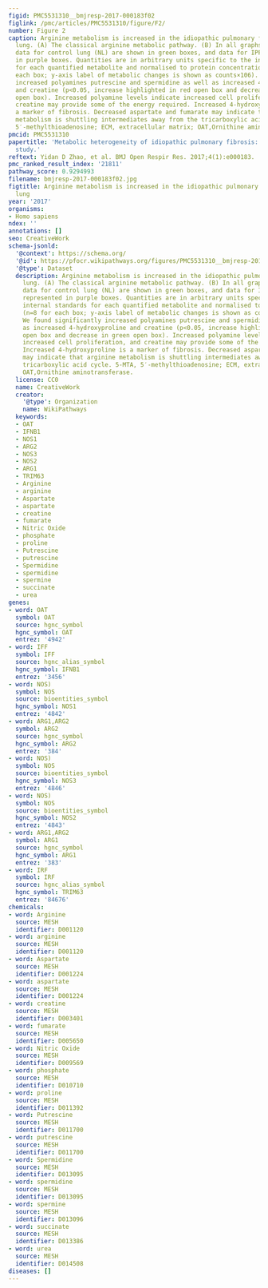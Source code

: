 ```yaml
---
figid: PMC5531310__bmjresp-2017-000183f02
figlink: /pmc/articles/PMC5531310/figure/F2/
number: Figure 2
caption: Arginine metabolism is increased in the idiopathic pulmonary fibrosis (IPF)
  lung. (A) The classical arginine metabolic pathway. (B) In all graphs, the metabolic
  data for control lung (NL) are shown in green boxes, and data for IPF lung are represented
  in purple boxes. Quantities are in arbitrary units specific to the internal standards
  for each quantified metabolite and normalised to protein concentration (n=8 for
  each box; y-axis label of metabolic changes is shown as counts×106). We found significantly
  increased polyamines putrescine and spermidine as well as increased 4-hydroxyproline
  and creatine (p<0.05, increase highlighted in red open box and decrease in green
  open box). Increased polyamine levels indicate increased cell proliferation, and
  creatine may provide some of the energy required. Increased 4-hydroxyproline is
  a marker of fibrosis. Decreased aspartate and fumarate may indicate that arginine
  metabolism is shuttling intermediates away from the tricarboxylic acid cycle. 5-MTA,
  5′-methylthioadenosine; ECM, extracellular matrix; OAT,Ornithine aminotransferase.
pmcid: PMC5531310
papertitle: 'Metabolic heterogeneity of idiopathic pulmonary fibrosis: a metabolomic
  study.'
reftext: Yidan D Zhao, et al. BMJ Open Respir Res. 2017;4(1):e000183.
pmc_ranked_result_index: '21811'
pathway_score: 0.9294993
filename: bmjresp-2017-000183f02.jpg
figtitle: Arginine metabolism is increased in the idiopathic pulmonary fibrosis (IPF)
  lung
year: '2017'
organisms:
- Homo sapiens
ndex: ''
annotations: []
seo: CreativeWork
schema-jsonld:
  '@context': https://schema.org/
  '@id': https://pfocr.wikipathways.org/figures/PMC5531310__bmjresp-2017-000183f02.html
  '@type': Dataset
  description: Arginine metabolism is increased in the idiopathic pulmonary fibrosis (IPF)
    lung. (A) The classical arginine metabolic pathway. (B) In all graphs, the metabolic
    data for control lung (NL) are shown in green boxes, and data for IPF lung are
    represented in purple boxes. Quantities are in arbitrary units specific to the
    internal standards for each quantified metabolite and normalised to protein concentration
    (n=8 for each box; y-axis label of metabolic changes is shown as counts×106).
    We found significantly increased polyamines putrescine and spermidine as well
    as increased 4-hydroxyproline and creatine (p<0.05, increase highlighted in red
    open box and decrease in green open box). Increased polyamine levels indicate
    increased cell proliferation, and creatine may provide some of the energy required.
    Increased 4-hydroxyproline is a marker of fibrosis. Decreased aspartate and fumarate
    may indicate that arginine metabolism is shuttling intermediates away from the
    tricarboxylic acid cycle. 5-MTA, 5′-methylthioadenosine; ECM, extracellular matrix;
    OAT,Ornithine aminotransferase.
  license: CC0
  name: CreativeWork
  creator:
    '@type': Organization
    name: WikiPathways
  keywords:
  - OAT
  - IFNB1
  - NOS1
  - ARG2
  - NOS3
  - NOS2
  - ARG1
  - TRIM63
  - Arginine
  - arginine
  - Aspartate
  - aspartate
  - creatine
  - fumarate
  - Nitric Oxide
  - phosphate
  - proline
  - Putrescine
  - putrescine
  - Spermidine
  - spermidine
  - spermine
  - succinate
  - urea
genes:
- word: OAT
  symbol: OAT
  source: hgnc_symbol
  hgnc_symbol: OAT
  entrez: '4942'
- word: IFF
  symbol: IFF
  source: hgnc_alias_symbol
  hgnc_symbol: IFNB1
  entrez: '3456'
- word: NOS)
  symbol: NOS
  source: bioentities_symbol
  hgnc_symbol: NOS1
  entrez: '4842'
- word: ARG1,ARG2
  symbol: ARG2
  source: hgnc_symbol
  hgnc_symbol: ARG2
  entrez: '384'
- word: NOS)
  symbol: NOS
  source: bioentities_symbol
  hgnc_symbol: NOS3
  entrez: '4846'
- word: NOS)
  symbol: NOS
  source: bioentities_symbol
  hgnc_symbol: NOS2
  entrez: '4843'
- word: ARG1,ARG2
  symbol: ARG1
  source: hgnc_symbol
  hgnc_symbol: ARG1
  entrez: '383'
- word: IRF
  symbol: IRF
  source: hgnc_alias_symbol
  hgnc_symbol: TRIM63
  entrez: '84676'
chemicals:
- word: Arginine
  source: MESH
  identifier: D001120
- word: arginine
  source: MESH
  identifier: D001120
- word: Aspartate
  source: MESH
  identifier: D001224
- word: aspartate
  source: MESH
  identifier: D001224
- word: creatine
  source: MESH
  identifier: D003401
- word: fumarate
  source: MESH
  identifier: D005650
- word: Nitric Oxide
  source: MESH
  identifier: D009569
- word: phosphate
  source: MESH
  identifier: D010710
- word: proline
  source: MESH
  identifier: D011392
- word: Putrescine
  source: MESH
  identifier: D011700
- word: putrescine
  source: MESH
  identifier: D011700
- word: Spermidine
  source: MESH
  identifier: D013095
- word: spermidine
  source: MESH
  identifier: D013095
- word: spermine
  source: MESH
  identifier: D013096
- word: succinate
  source: MESH
  identifier: D013386
- word: urea
  source: MESH
  identifier: D014508
diseases: []
---
```

